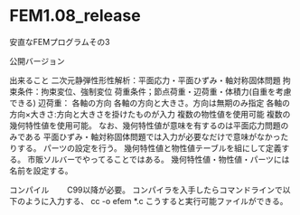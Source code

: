 # FEM1.08_release
安直なFEMプログラムその3

公開バージョン

出来ること
  二次元静弾性形性解析：平面応力・平面ひずみ・軸対称固体問題
  拘束条件：拘束変位、強制変位
  荷重条件；節点荷重・辺荷重・体積力(自重を考慮できる)
            辺荷重：
              各軸の方向
              各軸の方向と大きさ。方向は無期のみ指定
              各軸の方向×大きさ:方向と大きさを掛けたものが入力
  複数の物性値を使用可能
  複数の幾何特性値を使用可能。
      なお、幾何特性値が意味を有するのは平面応力問題のみである
      平面ひずみ・軸対称固体問題では入力が必要なだけで意味がなかったりする。
  パーツの設定を行う。
      幾何特性値と物性値テーブルを組にして定義する。
      市販ソルバーでやってることではある。
  幾何特性値・物性値・パーツには名前を設定する。

コンパイル
　　C99以降が必要。
  コンパイラを入手したらコマンドラインで以下のように入力する、
    cc -o efem *.c
  こうすると実行可能ファイルができる。
